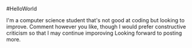 #HelloWorld

I'm a computer science student that's not good at coding but looking to improve. Comment however you like, though I would prefer constructive criticism so that I may continue imporoving
Looking forward to posting more.
